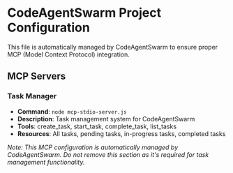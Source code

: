 # CodeAgentSwarm Project Configuration

This file is automatically managed by CodeAgentSwarm to ensure proper MCP (Model Context Protocol) integration.

## MCP Servers

### Task Manager
- **Command**: `node mcp-stdio-server.js`
- **Description**: Task management system for CodeAgentSwarm
- **Tools**: create_task, start_task, complete_task, list_tasks
- **Resources**: All tasks, pending tasks, in-progress tasks, completed tasks

*Note: This MCP configuration is automatically managed by CodeAgentSwarm. Do not remove this section as it's required for task management functionality.*
